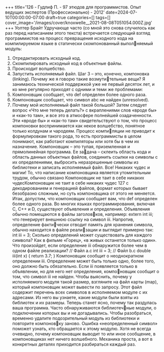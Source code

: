 +++
title='126 - Гудлиф П. - 97 этюдов для программистов. Опыт ведущих экспертов (Профессионально) - 2012'
date=2024-07-10T00:00:00-07:00
draft=true
categories=[]
tags=[]
cover_image='/images/cover/knoxwelle__2021-08-08T051054.000Z.jpg'
+++
Уолтер Брайт
Уд­ру­чаю­ще час­то (со мной это снова случилось как раз перед написанием этого 
текста) встречается следующий взгляд программистов на процесс превращения 
исходного кода на компилируемом языке в статически скомпонованный выполняемый модуль:
1. Отредактировать исходный код.
2. Скомпилировать исходный код в объектные файлы.
3. Происходит волшебство.
4. Запустить исполняемый файл.
Шаг 3 – это, конечно, компоновка (linking). Почему же я говорю такие возмутительные вещи? Я занимаюсь технической поддержкой уже не первый десяток 
лет, и ко мне регулярно приходят с одними и теми же проблемами:
1. Компоновщик сообщает, что def определен более одного раза.
2. Компоновщик сообщает, что символ abc не найден (unresolved).
3. Почему мой исполняемый файл такой большой?
Затем следует вопрос «Что мне теперь делать?» с вкраплениями слов «вроде бы» 
и «как-то там», и все это в атмосфере полнейшей озадаченности. Эти «вроде бы» 
и «как-то там» свидетельствуют о том, что процесс компоновки воспринимается 
как некое волшебство, понятное только колдунам и чародеям. Процесс компиляции не приводит к формулировкам такого рода, то есть программисты в целом 
понимают, как работают компиляторы или хотя бы в чем их назначение.
Компоновщик – это тупая, приземленная и прямолинейная программа. Ее задача – склеить область кода и область данных объектных файлов, соединить 
ссылки на символы с их определениями, выбросить неразрешенные символы 
из библиотеки и записать исполняемый файл. Все! Никаких чудес и магии! То, 
что написание компоновщика является утомительным трудом, обычно связано 
Компоновщик не таит 
в себе никаких чудесКомпоновщик не таит в себе никаких чудес 127
с декодированием и генерацией файлов, формат которых бывает безобразно 
сложным, но суть компоновщика от этого не меняется.
Итак, допустим, что компоновщик сообщает вам, что def определен более одного 
раза. Во многих языках программирования, включая C, C++ и D, существуют 
объявления и определения. Объявления обычно помещаются в файлы заголовков, например:
extern int iii;
что генерирует внешнюю ссылку на символ iii. Напротив, определение фактически отводит память для хранения символа, обычно находится в файле реализации и выглядит примерно так:
int iii = 3;
Сколько определений может существовать для каждого символа? Как в фильме 
«Горец», «в живых останется только один». Что произойдет, если определение 
iii обнаружится более чем в одном файле реализации?
// Файл a.c
int iii = 3;
// Файл b.c
double iii(int x) { return 3.7; }
Компоновщик сообщит о неоднократном определении iii.
Определение может быть только одно, более того, оно должно быть обязательно. 
Если iii появляется только в объявлении, но для него нет определения, компоновщик сообщит о том, что символ iii не найден.
Чтобы выяснить, почему у исполняемого модуля такой размер, взгляните на 
файл карты (map), который компоновщик может вывести по запросу. Этот файл 
содержит перечень всех символов в исполняемом модуле с их адресами. Из него 
вы узнаете, какие модули были взяты из библиотек и их размеры. Теперь станет 
ясно, почему так раздулась ваша программа. Часто обнаруживаются библиотечные модули, о подключении которых вы и не догадывались. Чтобы разобраться, 
временно удалите подозрительный модуль из библиотеки и повторите компоновку заново. Ошибка «неопределенный символ» поможет узнать, кто обращается 
к этому модулю.
Хотя не всегда очевидно, почему компоновщик выводит то или иное сообщение, 
в компоновщиках нет ничего волшебного. Механика проста, а вот в конкретных 
деталях приходится разбираться каждый раз.